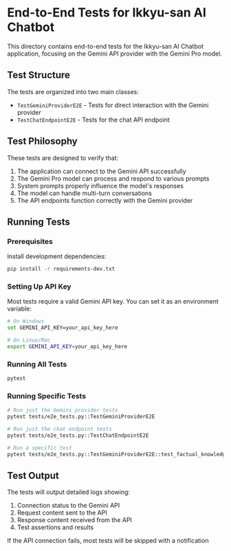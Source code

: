 # End-to-End Tests for Ikkyu-san AI Chatbot

This directory contains end-to-end tests for the Ikkyu-san AI Chatbot application, focusing on the Gemini API provider with the Gemini Pro model.

## Test Structure

The tests are organized into two main classes:

- `TestGeminiProviderE2E` - Tests for direct interaction with the Gemini provider
- `TestChatEndpointE2E` - Tests for the chat API endpoint

## Test Philosophy

These tests are designed to verify that:

1. The application can connect to the Gemini API successfully
2. The Gemini Pro model can process and respond to various prompts
3. System prompts properly influence the model's responses
4. The model can handle multi-turn conversations
5. The API endpoints function correctly with the Gemini provider

## Running Tests

### Prerequisites

Install development dependencies:

```bash
pip install -r requirements-dev.txt
```

### Setting Up API Key

Most tests require a valid Gemini API key. You can set it as an environment variable:

```bash
# On Windows
set GEMINI_API_KEY=your_api_key_here

# On Linux/Mac
export GEMINI_API_KEY=your_api_key_here
```

### Running All Tests

```bash
pytest
```

### Running Specific Tests

```bash
# Run just the Gemini provider tests
pytest tests/e2e_tests.py::TestGeminiProviderE2E

# Run just the chat endpoint tests
pytest tests/e2e_tests.py::TestChatEndpointE2E

# Run a specific test
pytest tests/e2e_tests.py::TestGeminiProviderE2E::test_factual_knowledge
```

## Test Output

The tests will output detailed logs showing:

1. Connection status to the Gemini API
2. Request content sent to the API
3. Response content received from the API
4. Test assertions and results

If the API connection fails, most tests will be skipped with a notification 